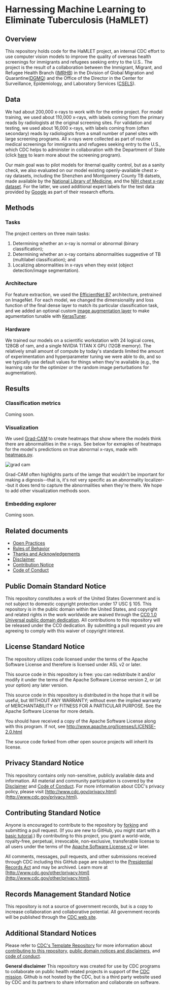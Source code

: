 # Harnessing Machine Learning to Eliminate Tuberculosis (HaMLET)

## Overview
This repository holds code for the HaMLET project, an internal CDC effort to use computer vision models to improve the quality of overseas health screenings for immigrants and refugees seeking entry to the U.S.. The project is the result of a collaboration between the Immigrant, Migrant, and Refugee Health Branch ([IMRHB](https://www.cdc.gov/ncezid/dgmq/focus-areas/irmh.html)) in the Division of Global Migration and Quarantine([DGMQ](https://www.cdc.gov/ncezid/dgmq/index.html)) and the Office of the Director in the Center for Surveillance, Epidemiology, and Laboratory Services ([CSELS](https://www.cdc.gov/csels/index.html)).

## Data
We had about 200,000 x-rays to work with for the entire project. For model training, we used about 110,000 x-rays, with labels coming from the primary reads by radiologists at the original screening sites. For validation and testing, we used about 16,000 x-rays, with labels coming from (often secondary) reads by radiologists from a small number of panel sites with large screening programs. All x-rays were collected as part of routine medical screenings for immigrants and refugees seeking entry to the U.S., which CDC helps to administer in collaboration with the Department of State (click [here](https://www.cdc.gov/immigrantrefugeehealth/about/medical-exam-faqs.html) to learn more about the screening program).

Our main goal was to pilot models for itnernal quality control, but as a sanity check, we also evaluated on our model existing openly-available chest x-ray datasets, including the Shenzhen and Montgomery County TB datsets, made available by the [National Library of Medicine](https://www.ncbi.nlm.nih.gov/pmc/articles/PMC4256233/), and the [NIH chest x-ray dataset](https://www.nih.gov/news-events/news-releases/nih-clinical-center-provides-one-largest-publicly-available-chest-x-ray-datasets-scientific-community). For the latter, we used additional expert labels for the test data provided by [Google](https://cloud.google.com/healthcare-api/docs/resources/public-datasets/nih-chest) as part of their research efforts.

## Methods
### Tasks
The project centers on three main tasks:

1. Determining whether an x-ray is normal or abnormal (binary classification);
2. Determining whether an x-ray contains abnormalities suggestive of TB (multilabel classification); and
3. Localizing abnormalities in x-rays when they exist (object detection/image segmentation).

### Architecture
For feature extraction, we used the [EfficientNet B7](https://ai.googleblog.com/2019/05/efficientnet-improving-accuracy-and.html) architecture, pretrained on ImageNet. For each model, we changed the dimensionality and loss function of the final dense layer to match its particular classification task, and we added an optional custom [image augmentation layer](https://github.com/scotthlee/hamlet/blob/99a2606fa43446f8dcd14e4408ede285d9ade088/hamlet/modeling/models.py#L44-L90) to make agumentation tunable with [KerasTuner](https://keras.io/keras_tuner/). 

### Hardware
We trained our models on a scientific workstation with 24 logical cores, 128GB of ram, and a single NVIDIA TITAN X GPU (12GB memory). The relatively small amount of compute by today's standards limited the amount of experimentation and hyperparameter tuning we were able to do, and so we typically use default values for things when they're available (e.g., the learning rate for the optimizer or the random image perturbations for augmentation).

## Results
### Classification metrics
Coming soon.

### Visualization
We used [Grad-CAM](https://arxiv.org/abs/1610.02391) to create heatmaps that show where the models think there are abnormalities in the x-rays. See below for exmaples of heatmaps for the model's predictions on true abnormal x-rays, made with [heatmaps.py](heatmaps.py). 

![grad cam](img/composite.png)

Grad-CAM often highlights parts of the iamge that wouldn't be important for making a dignosis--that is, it's not very specific as an abnormality localizer--but it does tend to capture the abnormalities when they're there. We hope to add other visualization methods soon. 

### Embedding explorer
Coming soon.

## Related documents

* [Open Practices](open_practices.md)
* [Rules of Behavior](rules_of_behavior.md)
* [Thanks and Acknowledgements](thanks.md)
* [Disclaimer](DISCLAIMER.md)
* [Contribution Notice](CONTRIBUTING.md)
* [Code of Conduct](code-of-conduct.md)

## Public Domain Standard Notice
This repository constitutes a work of the United States Government and is not
subject to domestic copyright protection under 17 USC § 105. This repository is in
the public domain within the United States, and copyright and related rights in
the work worldwide are waived through the [CC0 1.0 Universal public domain dedication](https://creativecommons.org/publicdomain/zero/1.0/).
All contributions to this repository will be released under the CC0 dedication. By
submitting a pull request you are agreeing to comply with this waiver of
copyright interest.

## License Standard Notice
The repository utilizes code licensed under the terms of the Apache Software
License and therefore is licensed under ASL v2 or later.

This source code in this repository is free: you can redistribute it and/or modify it under
the terms of the Apache Software License version 2, or (at your option) any
later version.

This source code in this repository is distributed in the hope that it will be useful, but WITHOUT ANY
WARRANTY; without even the implied warranty of MERCHANTABILITY or FITNESS FOR A
PARTICULAR PURPOSE. See the Apache Software License for more details.

You should have received a copy of the Apache Software License along with this
program. If not, see http://www.apache.org/licenses/LICENSE-2.0.html

The source code forked from other open source projects will inherit its license.

## Privacy Standard Notice
This repository contains only non-sensitive, publicly available data and
information. All material and community participation is covered by the
[Disclaimer](https://github.com/CDCgov/template/blob/master/DISCLAIMER.md)
and [Code of Conduct](https://github.com/CDCgov/template/blob/master/code-of-conduct.md).
For more information about CDC's privacy policy, please visit [http://www.cdc.gov/privacy.html](http://www.cdc.gov/privacy.html).

## Contributing Standard Notice
Anyone is encouraged to contribute to the repository by [forking](https://help.github.com/articles/fork-a-repo)
and submitting a pull request. (If you are new to GitHub, you might start with a
[basic tutorial](https://help.github.com/articles/set-up-git).) By contributing
to this project, you grant a world-wide, royalty-free, perpetual, irrevocable,
non-exclusive, transferable license to all users under the terms of the
[Apache Software License v2](http://www.apache.org/licenses/LICENSE-2.0.html) or
later.

All comments, messages, pull requests, and other submissions received through
CDC including this GitHub page are subject to the [Presidential Records Act](http://www.archives.gov/about/laws/presidential-records.html)
and may be archived. Learn more at [http://www.cdc.gov/other/privacy.html](http://www.cdc.gov/other/privacy.html).

## Records Management Standard Notice
This repository is not a source of government records, but is a copy to increase
collaboration and collaborative potential. All government records will be
published through the [CDC web site](http://www.cdc.gov).

## Additional Standard Notices
Please refer to [CDC's Template Repository](https://github.com/CDCgov/template)
for more information about [contributing to this repository](https://github.com/CDCgov/template/blob/master/CONTRIBUTING.md),
[public domain notices and disclaimers](https://github.com/CDCgov/template/blob/master/DISCLAIMER.md),
and [code of conduct](https://github.com/CDCgov/template/blob/master/code-of-conduct.md).


**General disclaimer** This repository was created for use by CDC programs to collaborate on public health related projects in support of the [CDC mission](https://www.cdc.gov/about/organization/mission.htm).  Github is not hosted by the CDC, but is a third party website used by CDC and its partners to share information and collaborate on software.

